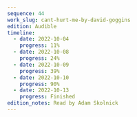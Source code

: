 ```yaml
---
sequence: 44
work_slug: cant-hurt-me-by-david-goggins
edition: Audible
timeline:
  - date: 2022-10-04
    progress: 11%
  - date: 2022-10-08
    progress: 24%
  - date: 2022-10-09
    progress: 39%
  - date: 2022-10-10
    progress: 90%
  - date: 2022-10-13
    progress: Finished
edition_notes: Read by Adam Skolnick
---
```


